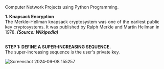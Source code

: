 Computer Network Projects using Python Programming.
<p align='justify'><b>1. Knapsack Encryption</b><br/>
The Merkle–Hellman knapsack cryptosystem was one of the earliest public key cryptosystems. It was published by Ralph Merkle and Martin Hellman in 1978. <i><b>(Source: Wikipedia)</b></i><br/><br/>
  
<b>STEP 1: DEFINE A SUPER-INCREASING SEQUENCE.</b> <br/>
The super-increasing sequence is the user's private key.</p>
![Screenshot 2024-06-08 155257](https://github.com/ChiragRadhakrishna43-7/Cryptography/assets/121251823/8389b1df-483e-402d-8f65-9e9f886fbd0f)

